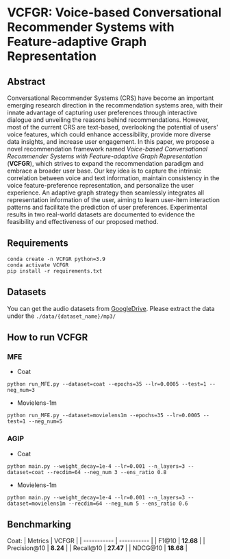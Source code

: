 # VCFGR: Voice-based Conversational Recommender Systems with Feature-adaptive Graph Representation
## Abstract
  Conversational Recommender Systems (CRS) have become an important emerging research direction in the recommendation systems area, with their innate advantage of capturing user preferences through interactive dialogue and unveiling the reasons behind recommendations. 
    However, most of the current CRS are text-based, overlooking the potential of users' voice features, which could enhance accessibility, provide more diverse data insights, and increase user engagement.
    In this paper, we propose a novel recommendation framework named *Voice-based Conversational Recommender Systems with Feature-adaptive Graph Representation* (**VCFGR**), which strives to expand the recommendation paradigm and embrace a broader user base.
    Our key idea is to capture the intrinsic correlation between voice and text information, maintain consistency in the voice feature-preference representation, and personalize the user experience.
    An adaptive graph strategy then seamlessly integrates all representation information of the user, aiming to learn user-item interaction patterns and facilitate the prediction of user preferences.
    Experimental results in two real-world datasets are documented to evidence the feasibility and effectiveness of our proposed method.

## Requirements

```
conda create -n VCFGR python=3.9
conda activate VCFGR
pip install -r requirements.txt
```

## Datasets
You can get the audio datasets from [GoogleDrive](https://drive.google.com/file/d/1FnpYhMaeskckxGheKjar0U4YHIdDKM6K/view). Please extract the data under the `./data/{dataset_name}/mp3/`

## How to run VCFGR

### MFE

- Coat

```
python run_MFE.py --dataset=coat --epochs=35 --lr=0.0005 --test=1 --neg_num=3 
```

- Movielens-1m

```
python run_MFE.py --dataset=movielens1m --epochs=35 --lr=0.0005 --test=1 --neg_num=5 
```

### AGIP

- Coat

```
python main.py --weight_decay=1e-4 --lr=0.001 --n_layers=3 --dataset=coat --recdim=64 --neg_num 3 --ens_ratio 0.8
```

- Movielens-1m

```
python main.py --weight_decay=1e-4 --lr=0.001 --n_layers=3 --dataset=movielens1m --recdim=64 --neg_num 5 --ens_ratio 0.6
```



## Benchmarking

Coat:
|   Metrics   | VCFGR |
| ----------- | ----------- |
|  F1@10   |    **12.68**   |
|  Precision@10   |    **8.24**   |
| Recall@10   |    **27.47**   |
|  NDCG@10    |    **18.68**   |

[//]: # (## Citation)

[//]: # ()
[//]: # (You are welcome to cite our paper:)

[//]: # (```)

[//]: # ()
[//]: # (```)
